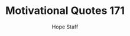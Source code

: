 ---
image: /assets/img/mq/mq_171_augustine.png
title: Motivational Quotes 171
categories:
  - Motivational Quotes
author: Hope Staff
notes: Motivational Quotes 171
embed: >-
  EMBED_GOES_HERE
transcript: >-
  SOME LINES OF TEXT START HERE
---